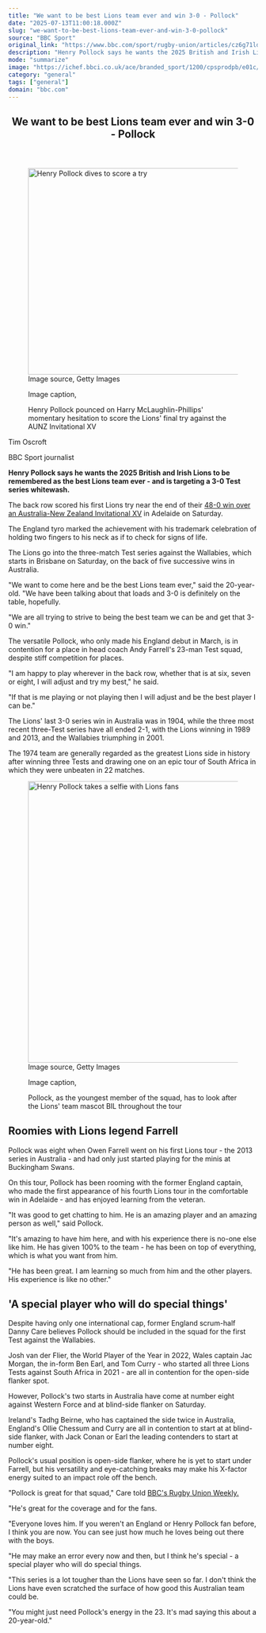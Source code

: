 ```yaml
---
title: "We want to be best Lions team ever and win 3-0 - Pollock"
date: "2025-07-13T11:00:18.000Z"
slug: "we-want-to-be-best-lions-team-ever-and-win-3-0-pollock"
source: "BBC Sport"
original_link: "https://www.bbc.com/sport/rugby-union/articles/cz6g71ld608o"
description: "Henry Pollock says he wants the 2025 British and Irish Lions to be remembered as the best Lions team ever, and is targeting a 3-0 series whitewash."
mode: "summarize"
image: "https://ichef.bbci.co.uk/ace/branded_sport/1200/cpsprodpb/e01c/live/eb8949a0-5f54-11f0-acd9-a3de3eacf4d3.jpg"
category: "general"
tags: ["general"]
domain: "bbc.com"
---
```

<div id="readability-page-1" class="page"><article id="urn-bbc-ares--article-cz6g71ld608o"><header data-component="headline-block"><h2 id="main-heading" type="headline" tabindex="-1"><span role="text">We want to be best Lions team ever and win 3-0 - Pollock</span></h2></header><div data-component="image-block"><figure><p><span><picture><source srcset="https://ichef.bbci.co.uk/ace/standard/240/cpsprodpb/e01c/live/eb8949a0-5f54-11f0-acd9-a3de3eacf4d3.jpg.webp 240w, https://ichef.bbci.co.uk/ace/standard/320/cpsprodpb/e01c/live/eb8949a0-5f54-11f0-acd9-a3de3eacf4d3.jpg.webp 320w, https://ichef.bbci.co.uk/ace/standard/480/cpsprodpb/e01c/live/eb8949a0-5f54-11f0-acd9-a3de3eacf4d3.jpg.webp 480w, https://ichef.bbci.co.uk/ace/standard/624/cpsprodpb/e01c/live/eb8949a0-5f54-11f0-acd9-a3de3eacf4d3.jpg.webp 624w" type="image/webp"><img alt="Henry Pollock dives to score a try" src="https://ichef.bbci.co.uk/ace/standard/739/cpsprodpb/e01c/live/eb8949a0-5f54-11f0-acd9-a3de3eacf4d3.jpg" srcset="https://ichef.bbci.co.uk/ace/standard/240/cpsprodpb/e01c/live/eb8949a0-5f54-11f0-acd9-a3de3eacf4d3.jpg 240w, https://ichef.bbci.co.uk/ace/standard/320/cpsprodpb/e01c/live/eb8949a0-5f54-11f0-acd9-a3de3eacf4d3.jpg 320w, https://ichef.bbci.co.uk/ace/standard/480/cpsprodpb/e01c/live/eb8949a0-5f54-11f0-acd9-a3de3eacf4d3.jpg 480w, https://ichef.bbci.co.uk/ace/standard/624/cpsprodpb/e01c/live/eb8949a0-5f54-11f0-acd9-a3de3eacf4d3.jpg 624w" width="739" height="416"></picture></span><span role="text"><span>Image source, </span>Getty Images</span></p><figcaption><span>Image caption, </span><p>Henry Pollock pounced on Harry McLaughlin-Phillips' momentary hesitation to score the Lions' final try against the AUNZ Invitational XV</p></figcaption></figure></div><div data-component="byline-block"><p>Tim Oscroft</p><p>BBC Sport journalist</p></div><div data-component="text-block"><p><b>Henry Pollock says he wants the 2025 British and Irish Lions to be remembered as the best Lions team ever - and is targeting a 3-0 Test series whitewash.</b></p><p>The back row scored his first Lions try near the end of their <a href="https://www.bbc.com/sport/rugby-union/articles/c79q5j35jl0o">48-0 win over an Australia-New Zealand Invitational XV</a> in Adelaide on Saturday.</p><p>The England tyro marked the achievement with his trademark celebration of holding two fingers to his neck as if to check for signs of life.</p><p>The Lions go into the three-match Test series against the Wallabies, which starts in Brisbane on Saturday, on the back of five successive wins in Australia.</p><p>"We want to come here and be the best Lions team ever," said the 20-year-old. "We have been talking about that loads and 3-0 is definitely on the table, hopefully.</p><p>"We are all trying to strive to being the best team we can be and get that 3-0 win." </p><p>The versatile Pollock, who only made his England debut in March, is in contention for a place in head coach Andy Farrell's 23-man Test squad, despite stiff competition for places.</p><p>"I am happy to play wherever in the back row, whether that is at six, seven or eight, I will adjust and try my best," he said.</p><p>"If that is me playing or not playing then I will adjust and be the best player I can be."</p><p>The Lions' last 3-0 series win in Australia was in 1904, while the three most recent three-Test series have all ended 2-1, with the Lions winning in 1989 and 2013, and the Wallabies triumphing in 2001.</p><p>The 1974 team are generally regarded as the greatest Lions side in history after winning three Tests and drawing one on an epic tour of South Africa in which they were unbeaten in 22 matches.</p></div><div data-component="image-block"><figure><p><span><picture><source srcset="https://ichef.bbci.co.uk/ace/standard/240/cpsprodpb/9750/live/885a8290-5f54-11f0-acd9-a3de3eacf4d3.jpg.webp 240w, https://ichef.bbci.co.uk/ace/standard/320/cpsprodpb/9750/live/885a8290-5f54-11f0-acd9-a3de3eacf4d3.jpg.webp 320w, https://ichef.bbci.co.uk/ace/standard/480/cpsprodpb/9750/live/885a8290-5f54-11f0-acd9-a3de3eacf4d3.jpg.webp 480w, https://ichef.bbci.co.uk/ace/standard/624/cpsprodpb/9750/live/885a8290-5f54-11f0-acd9-a3de3eacf4d3.jpg.webp 624w, https://ichef.bbci.co.uk/ace/standard/800/cpsprodpb/9750/live/885a8290-5f54-11f0-acd9-a3de3eacf4d3.jpg.webp 800w, https://ichef.bbci.co.uk/ace/standard/976/cpsprodpb/9750/live/885a8290-5f54-11f0-acd9-a3de3eacf4d3.jpg.webp 976w" type="image/webp"><img alt="Henry Pollock takes a selfie with Lions fans" loading="lazy" src="https://ichef.bbci.co.uk/ace/standard/1008/cpsprodpb/9750/live/885a8290-5f54-11f0-acd9-a3de3eacf4d3.jpg" srcset="https://ichef.bbci.co.uk/ace/standard/240/cpsprodpb/9750/live/885a8290-5f54-11f0-acd9-a3de3eacf4d3.jpg 240w, https://ichef.bbci.co.uk/ace/standard/320/cpsprodpb/9750/live/885a8290-5f54-11f0-acd9-a3de3eacf4d3.jpg 320w, https://ichef.bbci.co.uk/ace/standard/480/cpsprodpb/9750/live/885a8290-5f54-11f0-acd9-a3de3eacf4d3.jpg 480w, https://ichef.bbci.co.uk/ace/standard/624/cpsprodpb/9750/live/885a8290-5f54-11f0-acd9-a3de3eacf4d3.jpg 624w, https://ichef.bbci.co.uk/ace/standard/800/cpsprodpb/9750/live/885a8290-5f54-11f0-acd9-a3de3eacf4d3.jpg 800w, https://ichef.bbci.co.uk/ace/standard/976/cpsprodpb/9750/live/885a8290-5f54-11f0-acd9-a3de3eacf4d3.jpg 976w" width="1008" height="567"></picture></span><span role="text"><span>Image source, </span>Getty Images</span></p><figcaption><span>Image caption, </span><p>Pollock, as the youngest member of the squad, has to look after the Lions' team mascot BIL throughout the tour</p></figcaption></figure></div><p data-component="subheadline-block"><h2 id="Roomies-with-Lions-legend-Farrell" tabindex="-1"><span role="text">Roomies with Lions legend Farrell</span></h2></p><div data-component="text-block"><p>Pollock was eight when Owen Farrell went on his first Lions tour - the 2013 series in Australia - and had only just started playing for the minis at Buckingham Swans.</p><p>On this tour, Pollock has been rooming with the former England captain, who made the first appearance of his fourth Lions tour in the comfortable win in Adelaide - and has enjoyed learning from the veteran.</p><p>"It was good to get chatting to him. He is an amazing player and an amazing person as well," said Pollock. </p><p>"It's amazing to have him here, and with his experience there is no-one else like him. He has given 100% to the team - he has been on top of everything, which is what you want from him.</p><p>"He has been great. I am learning so much from him and the other players. His experience is like no other."</p></div><p data-component="subheadline-block"><h2 id="A-special-player-who-will-do-special-things" tabindex="-1"><span role="text">'A special player who will do special things'</span></h2></p><div data-component="text-block"><p>Despite having only one international cap, former England scrum-half Danny Care believes Pollock should be included in the squad for the first Test against the Wallabies.</p><p>Josh van der Flier, the World Player of the Year in 2022, Wales captain Jac Morgan, the in-form Ben Earl, and Tom Curry - who started all three Lions Tests against South Africa in 2021 - are all in contention for the open-side flanker spot.</p><p>However, Pollock's two starts in Australia have come at number eight against Western Force and at blind-side flanker on Saturday.</p><p>Ireland's Tadhg Beirne, who has captained the side twice in Australia, England's Ollie Chessum and Curry are all in contention to start at at blind-side flanker, with Jack Conan or Earl the leading contenders to start at number eight.</p><p>Pollock's usual position is open-side flanker, where he is yet to start under Farrell, but his versatility and eye-catching breaks may make his X-factor energy suited to an impact role off the bench.</p><p>"Pollock is great for that squad," Care told <a href="https://www.bbc.com/sounds/play/p0lpsqgh">BBC's Rugby Union Weekly.</a></p><p>"He's great for the coverage and for the fans.</p><p>"Everyone loves him. If you weren't an England or Henry Pollock fan before, I think you are now. You can see just how much he loves being out there with the boys.</p><p>"He may make an error every now and then, but I think he's special - a special player who will do special things.</p><p>"This series is a lot tougher than the Lions have seen so far. I don't think the Lions have even scratched the surface of how good this Australian team could be.</p><p>"You might just need Pollock's energy in the 23. It's mad saying this about a 20-year-old."</p></div></article></div>